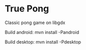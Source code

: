 True Pong
==========

Classic pong game on libgdx

Build android:
mvn install -Pandroid

Build desktop:
mvn install -Pdesktop
